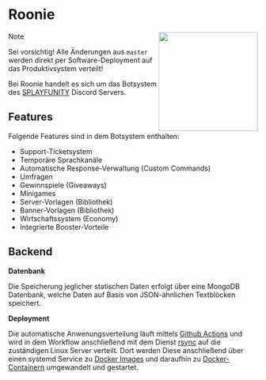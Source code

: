 # Roonie

<img align="right" src="https://avatars.githubusercontent.com/u/108355696?s=200&v=4" height="200" width="200">

> [!Note]
> Sei vorsichtig! Alle Änderungen aus `master` werden direkt per Software-Deployment auf das Produktivsystem verteilt!

Bei Roonie handelt es sich um das Botsystem des [SPLAYFUNITY](https://discord.gg/V2Vc5hpRkH) Discord Servers.

## Features
Folgende Features sind in dem Botsystem enthalten:
- Support-Ticketsystem
- Temporäre Sprachkanäle
- Automatische Response-Verwaltung (Custom Commands)
- Umfragen
- Gewinnspiele (Giveaways)
- Minigames
- Server-Vorlagen (Bibliothek)
- Banner-Vorlagen (Bibliothek)
- Wirtschaftssystem (Economy)
- Integrierte Booster-Vorteile

## Backend
**Datenbank**

Die Speicherung jeglicher statischen Daten erfolgt über eine MongoDB Datenbank, welche Daten auf Basis von JSON-ähnlichen Textblöcken speichert.


**Deployment**

Die automatische Anwenungsverteilung läuft mittels [Github Actions](https://docs.github.com/de/actions) und wird in dem Workflow anschließend mit dem Dienst [rsync](https://wiki.ubuntuusers.de/rsync/) auf die zuständigen Linux Server verteilt. Dort werden Diese anschließend über einen systemd Service zu [Docker Images](https://docs.docker.com/engine/reference/commandline/image_ls/) und daraufhin zu [Docker-Containern](https://www.docker.com/resources/what-container/) umgewandelt und gestartet.
